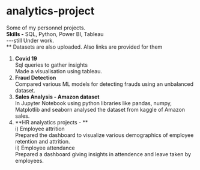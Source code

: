 # analytics-project
Some of my personnel projects.                     
**Skills -** SQL, Python, Power BI, Tableau                              
---still Under work.      
** Datasets are also uploaded. Also links are provided for them   
      
1. **Covid 19**    
   Sql queries to gather insights            
   Made a visualisation using tableau.                 
2. **Fraud Detection**       
   Compared various ML models for detecting frauds using an unbalanced dataset.
3. **Sales Analysis - Amazon dataset**            
   In Jupyter Notebook using python libraries like pandas, numpy, Matplotlib and seaborn analysed the dataset from kaggle of Amazon sales.
4. **HR analyatics projects - **                            
   i) Employee attrition                               
         Prepared the dashboard to visualize various demographics of employee retention and attrition.                              
   ii) Employee attendance                                   
         Prepared a dashboard giving insights in attendence and leave taken by employees.
   

